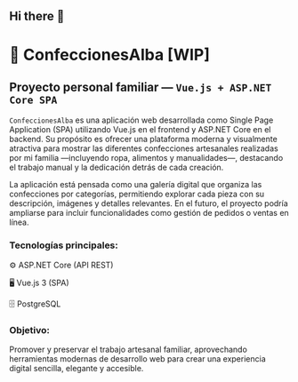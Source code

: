 ## Hi there 👋

<!--

**Here are some ideas to get you started:**

🙋‍♀️ A short introduction - what is your organization all about?
🌈 Contribution guidelines - how can the community get involved?
👩‍💻 Useful resources - where can the community find your docs? Is there anything else the community should know?
🍿 Fun facts - what does your team eat for breakfast?
🧙 Remember, you can do mighty things with the power of [Markdown](https://docs.github.com/github/writing-on-github/getting-started-with-writing-and-formatting-on-github/basic-writing-and-formatting-syntax)
-->


# 🌸 ConfeccionesAlba [WIP]

## Proyecto personal familiar — `Vue.js + ASP.NET Core SPA`

`ConfeccionesAlba` es una aplicación web desarrollada como Single Page Application (SPA) utilizando Vue.js en el frontend y ASP.NET Core en el backend. Su propósito es ofrecer una plataforma moderna y visualmente atractiva para mostrar las diferentes confecciones artesanales realizadas por mi familia —incluyendo ropa, alimentos y manualidades—, destacando el trabajo manual y la dedicación detrás de cada creación.

La aplicación está pensada como una galería digital que organiza las confecciones por categorías, permitiendo explorar cada pieza con su descripción, imágenes y detalles relevantes.
En el futuro, el proyecto podría ampliarse para incluir funcionalidades como gestión de pedidos o ventas en línea.

### Tecnologías principales:

⚙️ ASP.NET Core (API REST)

🖥️ Vue.js 3 (SPA)

🗄️ PostgreSQL

### Objetivo:
Promover y preservar el trabajo artesanal familiar, aprovechando herramientas modernas de desarrollo web para crear una experiencia digital sencilla, elegante y accesible.
